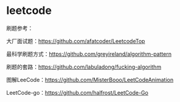 # leetcode

刷题参考：

大厂面试题：https://github.com/afatcoder/LeetcodeTop

最科学刷题方式：https://github.com/greyireland/algorithm-pattern

刷题的套路：https://github.com/labuladong/fucking-algorithm

图解LeeCode：https://github.com/MisterBooo/LeetCodeAnimation

LeetCode-go：https://github.com/halfrost/LeetCode-Go
